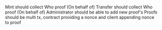 Mint should collect Who proof (On behalf of)
Transfer should collect Who proof (On behalf of)
Administrator should be able to add new proof's
Proofs should be multi tx, contract providing a nonce and client appending nonce to proof
